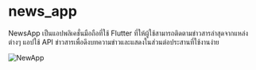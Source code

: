 # news_app

NewsApp เป็นแอปพลิเคชั่นมือถือที่ใช้ Flutter ที่ให้ผู้ใช้สามารถติดตามข่าวสารล่าสุดจากแหล่งต่างๆ แอปใช้ API ข่าวสารเพื่อดึงบทความข่าวและแสดงในส่วนต่อประสานที่ใช้งานง่าย

![NewApp](https://github.com/omeza1150/NewsApp/assets/104897675/3505c659-0fb7-4445-a7c7-43d00f1e89df)


